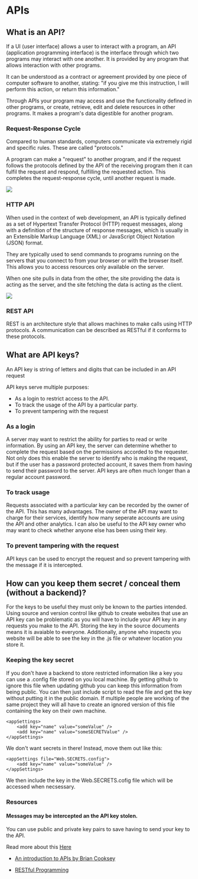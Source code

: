 # APIs

## What is an API?

If a UI (user interface) allows a user to interact with a program, an API (application
programming interface) is the interface through which two programs may interact with
one another. It is provided by any program that allows interaction with other programs.

It can be understood as a contract or agreement provided by one piece of computer
software to another, stating: "if you give me this instruction, I will perform this action,
or return this information."

Through APIs your program may access and use the functionality defined in other programs,
or create, retrieve, edit and delete resources in other programs. It makes a program's data
digestible for another program.

### Request-Response Cycle

Compared to human standards, computers communicate via extremely rigid and specific
rules. These are called "protocols."

A program can make a "request" to another program, and if the request follows the protocols
defined by the API of the receiving program then it can fulfil the request and respond,
fulfilling the requested action. This completes the request-response cycle,
until another request is made.

![](http://image.slidesharecdn.com/rg-introductiontohtmlcssandjavascript-150206101801-conversion-gate01/95/rails-girls-introduction-to-html-css-11-638.jpg?cb=1423239531)

### HTTP API

When used in the context of web development, an API is typically defined as a set of Hypertext Transfer Protocol (HTTP) request messages, along with a definition of the structure of response messages, which is usually in an Extensible Markup Language (XML) or JavaScript Object Notation (JSON) format.

They are typically used to send commands to programs running on the servers that you connect to from
your browser or with the browser itself. This allows you to access resources only available on the server.

When one site pulls in data from the other, the site providing the data is acting as the server, and the site fetching the data is acting as the client.

![](https://zapier.cachefly.net/static/CpTucd/images/learn/apis/communicating-with-server.jpg)

### REST API

REST is an architecture style that allows machines to make calls using HTTP protocols. A communication can be described as RESTful if it conforms to these protocols.

## What are API keys?

An API key is string of letters and digits that can be included in an API request

API keys serve multiple purposes:

- As a login to restrict access to the API.
- To track the usage of the API by a particular party.
- To prevent tampering with the request

### As a login

A server may want to restrict the ability for parties to read or write information. By using an API key, the server
can determine whether to complete the request based on the permissions accorded to the requester.
Not only does this enable the server to identify who is making the request, but if the user has a password protected account,
it saves them from having to send their password to the server. API keys are often much longer than a regular account password.

### To track usage

Requests associated with a particular key can be recorded by the owner of the API. This has many advantages. The owner of the API may want to charge for their services, identify how many seperate accounts are using the API and other analytics. I can also be useful to the API key owner who may want to check whether anyone else has been using their key.

### To prevent tampering with the request

API keys can be used to encrypt the request and so prevent tampering with the message if it is intercepted.

## How can you keep them secret / conceal them (without a backend)?

For the keys to be useful they must only be known to the parties intended. Using source and version control like github to create websites that use an API key can be problematic as you will have to include your API key in any requests you make to the API. Storing the key in the source documents means it is avaiable to everyone. Additionally, anyone who inspects you website will be able to see the key in the .js file or whatever location you store it.

### Keeping the key secret

If you don't have a backend to store restricted information like a key you can use a .config file stored on you local machine. By getting github to ignore this file when updating github you can keep this information from being public. You can then just include script to read the file and get the key without putting it in the public domain. If multiple people are working of the same project they will all have to create an ignored version of this file containing the key on their own machine.

```
<appSettings>      
    <add key="name" value="someValue" />
    <add key="name" value="someSECRETValue" />
</appSettings>
```

We don't want secrets in there! Instead, move them out like this:

```
<appSettings file="Web.SECRETS.config">      
    <add key="name" value="someValue" />
</appSettings>
```

We then include the key in the Web.SECRETS.cofig file which will be accessed when necsessary.

### Resources

#### Messages may be intercepted an the API key stolen.

You can use public and private key pairs to save having to send your key to the API.

Read more about this [Here](https://en.wikipedia.org/wiki/Public-key_cryptography)

* [An introduction to APIs by Brian Cooksey](https://zapier.com/learn/apis/chapter-1-introduction-to-apis/)

* [RESTful Programming](http://rest.elkstein.org/)
